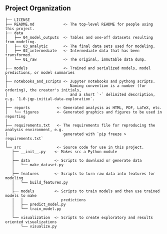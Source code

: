 Project Organization
------------

    ├── LICENSE
    ├── README.md             <- The top-level README for people using this project.
    ├── data
    │   ├── 04_model_outputs  <- Tables and one-off datasets resulting from modeling. 
    │   ├── 03_analytic       <- The final data sets used for modeling.
    │   ├── 02_intermediate   <- Intermediate data that has been transformed.
    │   └── 01_raw            <- The original, immutable data dump.
    │
    ├── models                <- Trained and serialized models, model predictions, or model summaries
    │
    ├── notebooks_and_scripts <- Jupyter notebooks and pythong scripts. 
    │                            Naming convention is a number (for ordering), the creator's initials, 
    │                            and a short `-` delimited description, e.g. `1.0-jqp-initial-data-exploration`.
    │    
    ├── reports            <- Generated analysis as HTML, PDF, LaTeX, etc.
    │   └── figures        <- Generated graphics and figures to be used in reporting
    │
    ├── requirements.txt   <- The requirements file for reproducing the analysis environment, e.g.
    │                         generated with `pip freeze > requirements.txt`
    │
    └── src                <- Source code for use in this project.
       ├── __init__.py    <- Makes src a Python module
       │
       ├── data           <- Scripts to download or generate data
       │   └── make_dataset.py
       │
       ├── features       <- Scripts to turn raw data into features for modeling
       │   └── build_features.py
       │
       ├── models         <- Scripts to train models and then use trained models to make
       │   │                 predictions
       │   ├── predict_model.py
       │   └── train_model.py
       │
       └── visualization  <- Scripts to create exploratory and results oriented visualizations
           └── visualize.py
